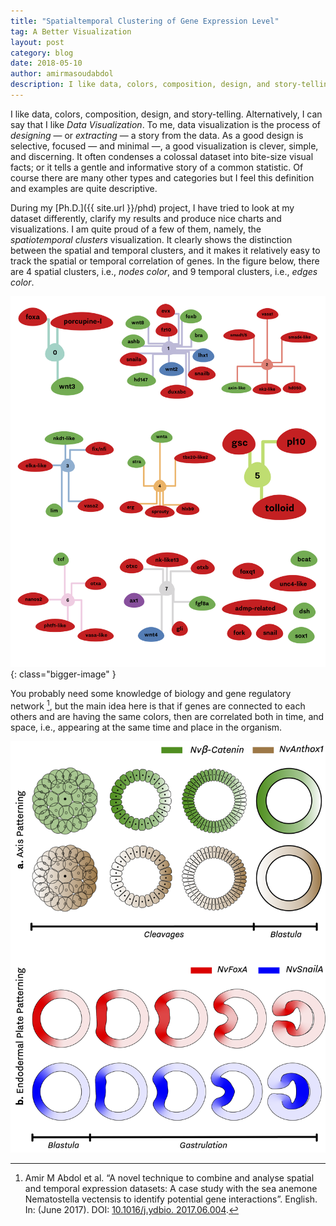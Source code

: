 ```yaml
---
title: "Spatialtemporal Clustering of Gene Expression Level"
tag: A Better Visualization
layout: post
category: blog
date: 2018-05-10
author: amirmasoudabdol
description: I like data, colors, composition, design, and story-telling. Alternatively, I can say that I like Data Visualization. To me, data visualization is the process of designing — or extracting — a story from the data. As a good design is selective, focused — and minimal —, a good visualization is clever, simple, and discerning.
---
```


I like data, colors, composition, design, and story-telling. Alternatively, I can say that I like *Data Visualization*. To me, data visualization is the process of *designing* — or *extracting* — a story from the data. As a good design is selective, focused — and minimal —, a good visualization is clever, simple, and discerning. It often condenses a colossal dataset into bite-size visual facts; or it tells a gentle and informative story of a common statistic. Of course there are many other types and categories but I feel this definition and examples are quite descriptive.

During my [Ph.D.]({{ site.url }}/phd) project, I have tried to look at my dataset differently, clarify my results and produce nice charts and visualizations. I am quite proud of a few of them, namely, the *spatiotemporal clusters* visualization. It clearly shows the distinction between the spatial and temporal clusters, and it makes it relatively easy to track the spatial or temporal correlation of genes. In the figure below, there are 4 spatial clusters, i.e., *nodes color*, and 9 temporal clusters, i.e., *edges color*.

![Spatiotemporal Clusters](/assets/posts/Spatiotemporal_Clusters.png){: class="bigger-image" }

You probably need some knowledge of biology and gene regulatory network [^1], but the main idea here is that if genes are connected to each others and are having the same colors, then are correlated both in time, and space, i.e., appearing at the same time and place in the organism.

![](/assets/posts/Nematostella_Patterning.png)

[^1]: Amir M Abdol et al. “A novel technique to combine and analyse spatial and temporal expression datasets: A case study with the sea anemone Nematostella vectensis to identify potential gene interactions”. English. In: (June 2017). DOI: [10.1016/j.ydbio. 2017.06.004](https://www.sciencedirect.com/science/article/pii/S0012160617301008?via%3Dihub).

